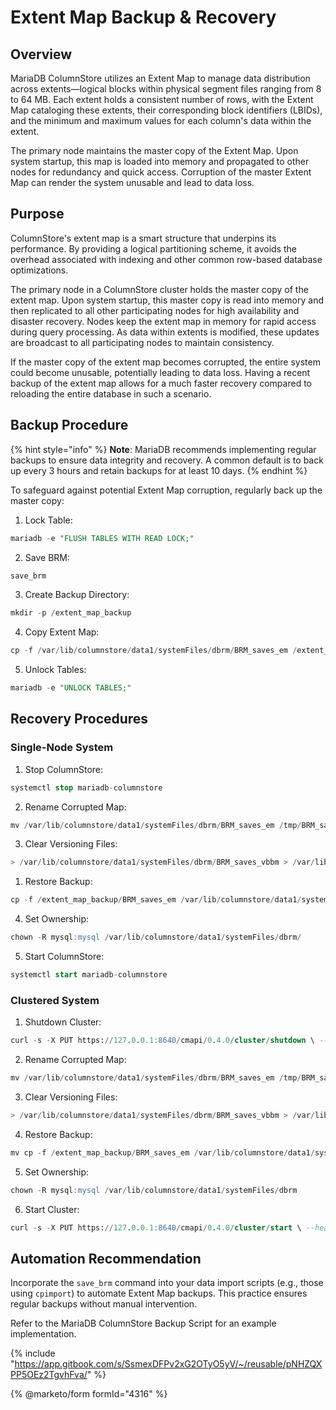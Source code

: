 # Extent Map Backup & Recovery

## Overview

MariaDB ColumnStore utilizes an Extent Map to manage data distribution across extents—logical blocks within physical segment files ranging from 8 to 64 MB. Each extent holds a consistent number of rows, with the Extent Map cataloging these extents, their corresponding block identifiers (LBIDs), and the minimum and maximum values for each column's data within the extent.​

The primary node maintains the master copy of the Extent Map. Upon system startup, this map is loaded into memory and propagated to other nodes for redundancy and quick access. Corruption of the master Extent Map can render the system unusable and lead to data loss.​

## Purpose

ColumnStore's extent map is a smart structure that underpins its performance. By providing a logical partitioning scheme, it avoids the overhead associated with indexing and other common row-based database optimizations.

The primary node in a ColumnStore cluster holds the master copy of the extent map. Upon system startup, this master copy is read into memory and then replicated to all other participating nodes for high availability and disaster recovery. Nodes keep the extent map in memory for rapid access during query processing. As data within extents is modified, these updates are broadcast to all participating nodes to maintain consistency.

If the master copy of the extent map becomes corrupted, the entire system could become unusable, potentially leading to data loss. Having a recent backup of the extent map allows for a much faster recovery compared to reloading the entire database in such a scenario.

## Backup Procedure

{% hint style="info" %}
**Note**: MariaDB recommends implementing regular backups to ensure data integrity and recovery. A common default is to back up every 3 hours and retain backups for at least 10 days.
{% endhint %}

To safeguard against potential Extent Map corruption, regularly back up the master copy:

1. Lock Table:

```sql
mariadb -e "FLUSH TABLES WITH READ LOCK;"
```

2. Save BRM:

```sql
save_brm
```

3. Create Backup Directory:

```sql
mkdir -p /extent_map_backup
```

4. Copy Extent Map:

```sql
cp -f /var/lib/columnstore/data1/systemFiles/dbrm/BRM_saves_em /extent_map_backup
```

5. Unlock Tables:

```sql
mariadb -e "UNLOCK TABLES;"
```

## Recovery Procedures

### Single-Node System

1. Stop ColumnStore:

```sql
systemctl stop mariadb-columnstore
```

2. Rename Corrupted Map:

```sql
mv /var/lib/columnstore/data1/systemFiles/dbrm/BRM_saves_em /tmp/BRM_saves_em.bad
```

3. Clear Versioning Files:

```sql
> /var/lib/columnstore/data1/systemFiles/dbrm/BRM_saves_vbbm > /var/lib/columnstore/data1/systemFiles/dbrm/BRM_saves_vss
```

1. Restore Backup:

```sql
cp -f /extent_map_backup/BRM_saves_em /var/lib/columnstore/data1/systemFiles/dbrm/
```

4. Set Ownership:

```sql
chown -R mysql:mysql /var/lib/columnstore/data1/systemFiles/dbrm/
```

5. Start ColumnStore:

```sql
systemctl start mariadb-columnstore
```

### Clustered System

1. Shutdown Cluster:

```sql
curl -s -X PUT https://127.0.0.1:8640/cmapi/0.4.0/cluster/shutdown \ --header 'Content-Type:application/json' \ --header 'x-api-key:your_api_key' \ --data '{"timeout":60}' -k
```

2. Rename Corrupted Map:

```sql
mv /var/lib/columnstore/data1/systemFiles/dbrm/BRM_saves_em /tmp/BRM_saves_em.bad
```

3. Clear Versioning Files:

```sql
> /var/lib/columnstore/data1/systemFiles/dbrm/BRM_saves_vbbm > /var/lib/columnstore/data1/systemFiles/dbrm/BRM_saves_vss
```

4. Restore Backup:

```sql
mv cp -f /extent_map_backup/BRM_saves_em /var/lib/columnstore/data1/systemFiles/dbrm/
```

5. Set Ownership:

```sql
chown -R mysql:mysql /var/lib/columnstore/data1/systemFiles/dbrm
```

6. Start Cluster:

```sql
curl -s -X PUT https://127.0.0.1:8640/cmapi/0.4.0/cluster/start \ --header 'Content-Type:application/json' \ --header 'x-api-key:your_api_key' \ --data '{"timeout":60}' -k
```

## Automation Recommendation

Incorporate the `save_brm` command into your data import scripts (e.g., those using `cpimport`) to automate Extent Map backups. This practice ensures regular backups without manual intervention.&#x20;

Refer to the MariaDB ColumnStore Backup Script for an example implementation.​

{% include "https://app.gitbook.com/s/SsmexDFPv2xG2OTyO5yV/~/reusable/pNHZQXPP5OEz2TgvhFva/" %}

{% @marketo/form formId="4316" %}
